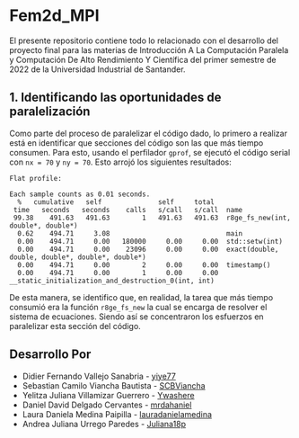 # Fem2d_MPI

El presente repositorio contiene todo lo relacionado con el desarrollo del proyecto final para las materias de Introducción A La Computación Paralela y Computación De Alto Rendimiento Y Científica del primer semestre de 2022 de la Universidad Industrial de Santander.

## 1. Identificando las oportunidades de paralelización

Como parte del proceso de paralelizar el código dado, lo primero a realizar está en identificar que secciones del código son las que más tiempo consumen. Para esto, usando el perfilador `gprof`, se ejecutó el código serial con `nx = 70` y `ny = 70`. Esto arrojó los siguientes resultados:

```
Flat profile:

Each sample counts as 0.01 seconds.
  %   cumulative   self              self     total
 time   seconds   seconds    calls   s/call   s/call  name
 99.38    491.63   491.63        1   491.63   491.63  r8ge_fs_new(int, double*, double*)
  0.62    494.71     3.08                             main
  0.00    494.71     0.00   180000     0.00     0.00  std::setw(int)
  0.00    494.71     0.00    23096     0.00     0.00  exact(double, double, double*, double*, double*)
  0.00    494.71     0.00        2     0.00     0.00  timestamp()
  0.00    494.71     0.00        1     0.00     0.00  __static_initialization_and_destruction_0(int, int)
```

De esta manera, se identifico que, en realidad, la tarea que más tiempo consumió era la función `r8ge_fs_new` la cual se encarga de resolver el sistema de ecuaciones. Siendo así se concentraron los esfuerzos en paralelizar esta sección del código.

## Desarrollo Por

-   Didier Fernando Vallejo Sanabria - [yiye77](https://github.com/yiye77)
-   Sebastian Camilo Viancha Bautista - [SCBViancha](https://github.com/SCBViancha)
-   Yelitza Juliana Villamizar Guerrero - [Ywashere](https://github.com/Ywashere)
-   Daniel David Delgado Cervantes - [mrdahaniel](https://github.com/mrdahaniel)
-   Laura Daniela Medina Paipilla - [lauradanielamedina](https://github.com/lauradanielamedina)
-   Andrea Juliana Urrego Paredes - [Juliana18p](https://github.com/Juliana18p)
